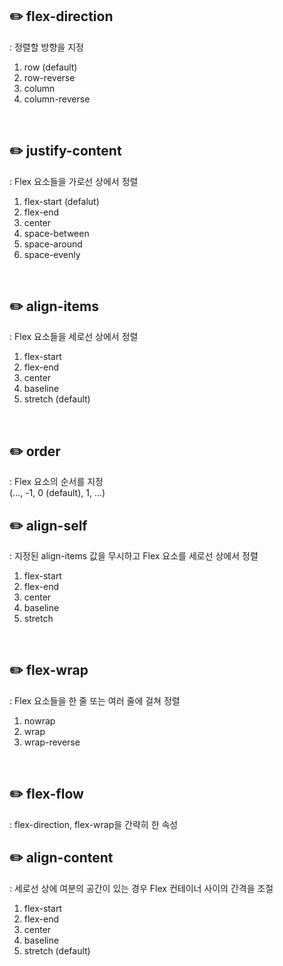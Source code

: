 ## ✏️ flex-direction
: 정렬할 방향을 지정
1. row (default)
2. row-reverse
3. column
4. column-reverse
<br>

## ✏️ justify-content
: Flex 요소들을 가로선 상에서 정렬
1. flex-start (defalut)
2. flex-end
3. center
4. space-between
5. space-around
6. space-evenly
<br>

## ✏️ align-items
: Flex 요소들을 세로선 상에서 정렬
1. flex-start
2. flex-end
3. center
4. baseline
5. stretch (default)
<br>

## ✏️ order
: Flex 요소의 순서를 지정 <br>
(..., -1, 0 (default), 1, ...)
<br>

## ✏️ align-self
: 지정된 align-items 값을 무시하고 Flex 요소를 세로선 상에서 정렬 <br>
1. flex-start
2. flex-end
3. center
4. baseline
5. stretch
<br>

## ✏️ flex-wrap
: Flex 요소들을 한 줄 또는 여러 줄에 걸쳐 정렬
1. nowrap
2. wrap
3. wrap-reverse
<br>

## ✏️ flex-flow
: flex-direction, flex-wrap을 간략히 한 속성

## ✏️ align-content
: 세로선 상에 여분의 공간이 있는 경우 Flex 컨테이너 사이의 간격을 조절
1. flex-start
2. flex-end
3. center
4. baseline
5. stretch (default)

